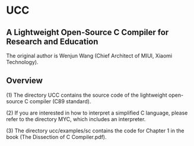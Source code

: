 # UCC

## A Lightweight Open-Source C Compiler for Research and Education

The original author is Wenjun Wang (Chief Architect of MIUI, Xiaomi Technology).

## Overview

(1) The directory UCC contains the source code of the lightweight open-source C compiler (C89 standard).

(2) If you are interested in how to interpret a simplified C language, please refer to the directory MYC, which includes an interpreter.

(3) The directory ucc/examples/sc contains the code for Chapter 1 in the book (The Dissection of C Compiler.pdf).












